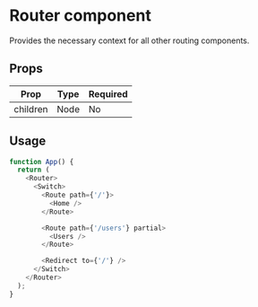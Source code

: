 # Router component

Provides the necessary context for all other routing components.

## Props

| Prop     | Type | Required |
| -------- | ---- | -------- |
| children | Node | No       |

## Usage

```js
function App() {
  return (
    <Router>
      <Switch>
        <Route path={'/'}>
          <Home />
        </Route>

        <Route path={'/users'} partial>
          <Users />
        </Route>

        <Redirect to={'/'} />
      </Switch>
    </Router>
  );
}
```
